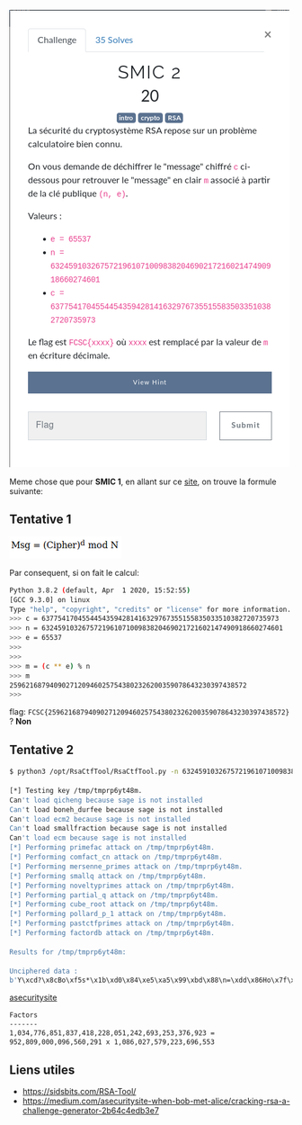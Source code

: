 ![enonce](images/enonce.png)

Meme chose que pour **SMIC 1**, en allant sur ce [site](https://www.cs.drexel.edu/~jpopyack/IntroCS/HW/RSAWorksheet.html), on trouve la formule suivante:

## Tentative 1

![formule](images/formule.png)

Par consequent, si on fait le calcul:

```bash
Python 3.8.2 (default, Apr  1 2020, 15:52:55) 
[GCC 9.3.0] on linux
Type "help", "copyright", "credits" or "license" for more information.
>>> c = 63775417045544543594281416329767355155835033510382720735973
>>> n = 632459103267572196107100983820469021721602147490918660274601
>>> e = 65537
>>> 
>>> 
>>> m = (c ** e) % n
>>> m
25962168794090271209460257543802326200359078643230397438572
>>>
```

flag: `FCSC{25962168794090271209460257543802326200359078643230397438572}` ? **Non**

## Tentative 2

```bash
$ python3 /opt/RsaCtfTool/RsaCtfTool.py -n 632459103267572196107100983820469021721602147490918660274601 -e 65537 --uncipher 63775417045544543594281416329767355155835033510382720735973

[*] Testing key /tmp/tmprp6yt48m.
Can't load qicheng because sage is not installed
Can't load boneh_durfee because sage is not installed
Can't load ecm2 because sage is not installed
Can't load smallfraction because sage is not installed
Can't load ecm because sage is not installed
[*] Performing primefac attack on /tmp/tmprp6yt48m.
[*] Performing comfact_cn attack on /tmp/tmprp6yt48m.
[*] Performing mersenne_primes attack on /tmp/tmprp6yt48m.
[*] Performing smallq attack on /tmp/tmprp6yt48m.
[*] Performing noveltyprimes attack on /tmp/tmprp6yt48m.
[*] Performing partial_q attack on /tmp/tmprp6yt48m.
[*] Performing cube_root attack on /tmp/tmprp6yt48m.
[*] Performing pollard_p_1 attack on /tmp/tmprp6yt48m.
[*] Performing pastctfprimes attack on /tmp/tmprp6yt48m.
[*] Performing factordb attack on /tmp/tmprp6yt48m.

Results for /tmp/tmprp6yt48m:

Unciphered data :
b'Y\xcd?\x8cBo\xf5s*\x1b\xd0\x84\xe5\xa5\x99\xbd\x88\n=\xdd\x86Ho\x7f\x93'
```

[asecuritysite](https://asecuritysite.com/encryption/factors?n=1034776851837418228051242693253376923)

```
Factors
-------
1,034,776,851,837,418,228,051,242,693,253,376,923 = 952,809,000,096,560,291 x 1,086,027,579,223,696,553
```

## Liens utiles

- https://sidsbits.com/RSA-Tool/
- https://medium.com/asecuritysite-when-bob-met-alice/cracking-rsa-a-challenge-generator-2b64c4edb3e7